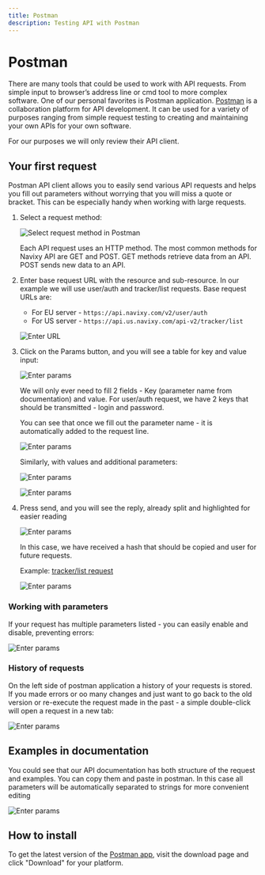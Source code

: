 ```yaml
---
title: Postman
description: Testing API with Postman 
---
```


# Postman
 
There are many tools that could be used to work with API requests. 
From simple input to browser’s address line or cmd tool to more complex software. 
One of our personal favorites is Postman application. 
[Postman](https://www.postman.com/) is a collaboration platform for API development. 
It can be used for a variety of purposes ranging from simple request 
testing to creating and maintaining your own APIs for your own software. 

For our purposes we will only review their API client.


## Your first request

Postman API client allows you to easily send various API requests and helps you
fill out parameters without worrying that you will miss a quote or bracket. 
This can be especially handy when working with large requests. 

1. Select a request method:

    ![Select request method in Postman](./assets/postman_select.png)

    Each API request uses an HTTP method. The most common methods for Navixy API are GET and POST. 
    GET methods retrieve data from an API. POST sends new data to an API.

1. Enter base request URL with the resource and sub-resource. In our example we will
   use user/auth and  tracker/list requests. Base request URLs are:

    *	For EU server - `https://api.navixy.com/v2/user/auth`
    *	For US server - `https://api.us.navixy.com/api-v2/tracker/list`

    ![Enter URL](./assets/enter-url.png)

1. Click on the Params button, and you will see a table for key and value input: 

    ![Enter params](./assets/postman_params.png)

    We will only ever need to fill 2 fields - Key (parameter name from documentation) and value.
    For user/auth request, we have 2 keys that should be transmitted - login and password.

    You can see that once we fill out the parameter name - it is automatically added to the request line.

    ![Enter params](./assets/postman_params2.png)

    Similarly, with values and additional parameters: 

    ![Enter params](./assets/postman_params3.png)
    
    ![Enter params](./assets/postman_params4.png)

1. Press send, and you will see the reply, already split and highlighted for easier reading 

    ![Enter params](./assets/postman_body.png)

    In this case, we have received a hash that should be copied and user for future requests. 

    Example: [tracker/list request](../backend-api/resources/tracking/tracker/tracker.md#list)

    ![Enter params](./assets/postman_tracker_list.png)
    

### Working with parameters

If your request has multiple parameters listed - you can easily enable and disable, preventing errors: 

![Enter params](./assets/postman_params5.gif)

### History of requests

On the left side of postman application a history of your requests is stored. 
If you made errors or oo many changes and just want to go back to the old version 
or re-execute the request made in the past - a simple double-click will open a request in a new tab:

![Enter params](./assets/postman_response.gif)

## Examples in documentation

You could see that our API documentation has both structure of the request and examples. You can copy them and paste in postman. In this case all parameters will be automatically separated to strings for more convenient editing

![Enter params](./assets/postman_apn.png)

## How to install

To get the latest version of the [Postman app](https://postman.com), visit the download page and click "Download" for your platform.

